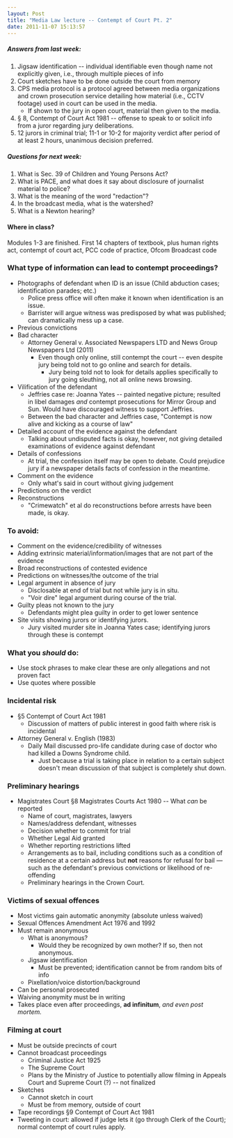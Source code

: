 ```yaml
---
layout: Post
title: "Media Law lecture -- Contempt of Court Pt. 2"
date: 2011-11-07 15:13:57
---
```


##### Answers from last week:
1. Jigsaw identification -- individual identifiable even though name not explicitly given, i.e., through multiple pieces of info
2. Court sketches have to be done outside the court from memory
3. CPS media protocol is a protocol agreed between media organizations and crown prosecution service detailing how material (i.e., CCTV footage) used in court can be used in the media.
    + If shown to the jury in open court, material then given to the media.
4. § 8, Contempt of Court Act 1981 -- offense to speak to or solicit info from a juror regarding jury deliberations.
5. 12 jurors in criminal trial; 11-1 or 10-2 for majority verdict after period of at least 2 hours, unanimous decision preferred. 

##### Questions for next week:

1. What is Sec. 39 of Children and Young Persons Act?
2. What is PACE, and what does it say about disclosure of journalist material to police?
3. What is the meaning of the word "redaction"?
4. In the broadcast media, what is the watershed?
5. What is a Newton hearing?

#### Where in class?
Modules 1-3 are finished. First 14 chapters of textbook, plus human rights act, contempt of court act, PCC code of practice, Ofcom Broadcast code

### What type of information can lead to contempt proceedings?
+ Photographs of defendant when ID is an issue (Child abduction cases; identification parades; etc.)
    + Police press office will often make it known when identification is an issue.
    + Barrister will argue witness was predisposed by what was published; can dramatically mess up a case.
+ Previous convictions
+ Bad character
    + Attorney General v. Associated Newspapers LTD and News Group Newspapers Ltd (2011)
        + Even though only online, still contempt the court -- even despite jury being told not to go online and search for details.
            + Jury being told not to look for details applies specifically to jury going sleuthing, not all online news browsing.
+ Vilification of the defendant
    + Jeffries case re: Joanna Yates -- painted negative picture; resulted in libel damages *and* contempt prosecutions for Mirror Group and Sun. Would have discouraged witness to support Jeffries.
    + Between the bad character and Jeffries case, "Contempt is now alive and kicking as a course of law"
+ Detailed account of the evidence against the defendant
    + Talking about undisputed facts is okay, however, not giving detailed examinations of evidence against defendant
+ Details of confessions
    + At trial, the confession itself may be open to debate. Could prejudice jury if a newspaper details facts of confession in the meantime.
+ Comment on the evidence
    + Only what's said in court without giving judgement
+ Predictions on the verdict
+ Reconstructions
    + "Crimewatch" et al do reconstructions before arrests have been made, is okay.

### To avoid:
+ Comment on the evidence/credibility of witnesses
+ Adding extrinsic material/information/images that are not part of the evidence
+ Broad reconstructions of contested evidence
+ Predictions on witnesses/the outcome of the trial
+ Legal argument in absence of jury
     + Disclosable at end of trial but not while jury is in situ.
     + "Voir dire" legal argument during course of the trial.
+ Guilty pleas not known to the jury
    + Defendants might plea guilty in order to get lower sentence
+ Site visits showing jurors or identifying jurors.
    + Jury visited murder site in Joanna Yates case; identifying jurors through these is contempt

### What you *should* do:
+ Use stock phrases to make clear these are only allegations and not proven fact
+ Use quotes where possible

### Incidental risk
+ §5 Contempt of Court Act 1981
    + Discussion of matters of public interest in good faith where risk is incidental
+ Attorney General v. English (1983)
    + Daily Mail discussed pro-life candidate during case of doctor who had killed a Downs Syndrome child.
        + Just because a trial is taking place in relation to a certain subject doesn't mean discussion of that subject is completely shut down.

### Preliminary hearings
+ Magistrates Court §8 Magistrates Courts Act 1980 -- What *can* be reported
    + Name of court, magistrates, lawyers
    + Names/address defendant, witnesses
    + Decision whether to commit for trial
    + Whether Legal Aid granted
    + Whether reporting restrictions lifted
    + Arrangements as to bail, including conditions such as a condition of residence at a certain address but **not** reasons for refusal for bail — such as the defendant's previous convictions or likelihood of re-offending
    + Preliminary hearings in the Crown Court.

### Victims of sexual offences
+ Most victims gain automatic anonymity (absolute unless waived)
+ Sexual Offences Amendment Act 1976 and 1992
+ Must remain anonymous
    + What is anonymous?
        + Would they be recognized by own mother? If so, then not anonymous.
    + Jigsaw identification
        + Must be prevented; identification cannot be from random bits of info
    + Pixellation/voice distortion/background
+ Can be personal prosecuted
+ Waiving anonymity must be in writing
+ Takes place even after proceedings, **ad infinitum**, *and even post mortem.*

### Filming at court
+ Must be outside precincts of court
+ Cannot broadcast proceedings
    + Criminal Justice Act 1925
    + The Supreme Court
    + Plans by the Ministry of Justice to potentially allow filming in Appeals Court and Supreme Court (?) -- not finalized
+ Sketches
    + Cannot sketch in court
    + Must be from memory, outside of court
+ Tape recordings §9 Contempt of Court Act 1981
+ Tweeting in court: allowed if judge lets it (go through Clerk of the Court); normal contempt of court rules apply.
